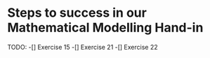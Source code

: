 # Steps to success in our Mathematical Modelling Hand-in
TODO:
-[] Exercise 15
-[] Exercise 21
-[] Exercise 22
